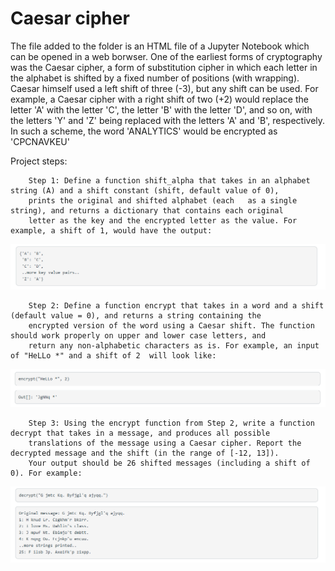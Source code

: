 # Caesar cipher
The file added to the folder is an HTML file of a Jupyter Notebook which can be opened in a web borwser. 
One of the earliest forms of cryptography was the Caesar cipher, a form of substitution cipher in which each letter in the alphabet is shifted by a fixed number of positions (with wrapping). Caesar himself used a left shift of three (-3), but any shift can be used. For example, a Caesar cipher with a right shift of two (+2) would replace the letter 'A' with the letter 'C', the letter 'B' with the letter 'D', and so on, with the letters 'Y' and 'Z' being replaced with the letters 'A' and 'B', respectively. In such a scheme, the word 'ANALYTICS' would be encrypted as 'CPCNAVKEU' </br>

Project steps:</br>

        Step 1: Define a function shift_alpha that takes in an alphabet string (A) and a shift constant (shift, default value of 0), 
        prints the original and shifted alphabet (each   as a single string), and returns a dictionary that contains each original 
        letter as the key and the encrypted letter as the value. For example, a shift of 1, would have the output:
![](Images/Exercise_1.PNG)<br/>
        
        Step 2: Define a function encrypt that takes in a word and a shift (default value = 0), and returns a string containing the 
        encrypted version of the word using a Caesar shift. The function should work properly on upper and lower case letters, and 
        return any non-alphabetic characters as is. For example, an input of "HeLLo *" and a shift of 2  will look like:
![](Images/Exercise_2.PNG)<br/>
    
        Step 3: Using the encrypt function from Step 2, write a function decrypt that takes in a message, and produces all possible 
        translations of the message using a Caesar cipher. Report the decrypted message and the shift (in the range of [-12, 13]). 
        Your output should be 26 shifted messages (including a shift of 0). For example: 
![](Images/Exercise_3.PNG)<br/>
    
    
